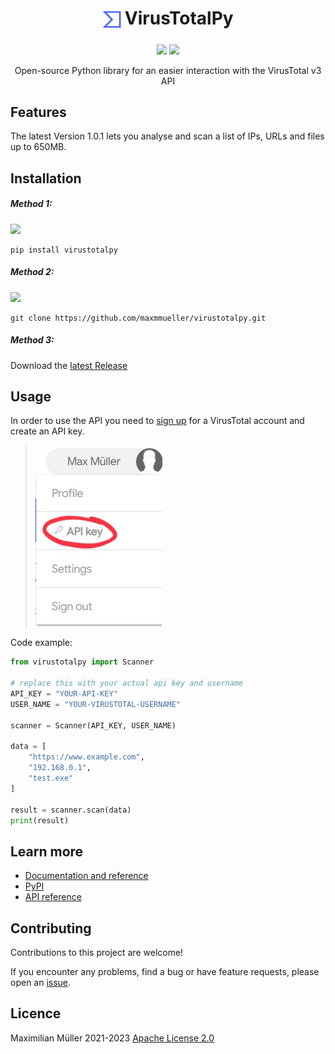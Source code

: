 <h1 align="center">
<sub>
<img src="https://raw.githubusercontent.com/maxmmueller/virustotalpy/master/imgs/vt_logo.jpeg" height="30">
</sub>
VirusTotalPy
</h1>

<p align="center">
<a href="https://pypi.org/project/virustotalpy"><img src="https://img.shields.io/pypi/v/virustotalpy.svg?style=square"/></a>
<a href="https://github.com/maxmmueller/virustotalpy/blob/main/LICENSE"><img src="https://img.shields.io/badge/license-Apache%202-blue"/></a>
</p>

<p align="center">Open-source Python library for an easier interaction with the VirusTotal v3 API</p>


## Features
The latest Version 1.0.1 lets you analyse and scan a list of IPs, URLs and files up to 650MB.

## Installation
##### Method 1:
<a href="https://www.python.org/downloads/"><img src="https://img.shields.io/badge/Requires-Python%203.6%20(or%20newer)-blue"/></a>
```
pip install virustotalpy
```

##### Method 2:
 <a href="https://git-scm.com/downloads"><img src="https://img.shields.io/badge/Requires-git-blue"/></a>

```
git clone https://github.com/maxmmueller/virustotalpy.git
```

##### Method 3:
Download the [latest Release](https://github.com/maxmmueller/virustotalpy/releases/latest)


## Usage
In order to use the API you need to [sign up](https://www.virustotal.com/gui/join-us) for a VirusTotal account and create an API key.
>
> ![View API key](https://raw.githubusercontent.com/maxmmueller/virustotalpy/master/imgs/api_key.jpeg)

Code example:
```python
from virustotalpy import Scanner

# replace this with your actual api key and username
API_KEY = "YOUR-API-KEY"
USER_NAME = "YOUR-VIRUSTOTAL-USERNAME"

scanner = Scanner(API_KEY, USER_NAME)

data = [
    "https://www.example.com",
    "192.168.0.1",
    "test.exe"
]

result = scanner.scan(data)
print(result)
```

## Learn more

- [Documentation and reference](https://github.com/maxmmueller/virustotalpy/blob/main/docs/docs.md)
- [PyPI](https://pypi.org/project/virustotalpy)
- [API reference](https://developers.virustotal.com/reference/overview)

## Contributing
Contributions to this project are welcome!

If you encounter any problems, find a bug or have feature requests, please open an [issue](https://github.com/maxmmueller/virustotalpy/issues/new).

## Licence
Maximilian Müller 2021-2023
[Apache License 2.0](LICENSE)